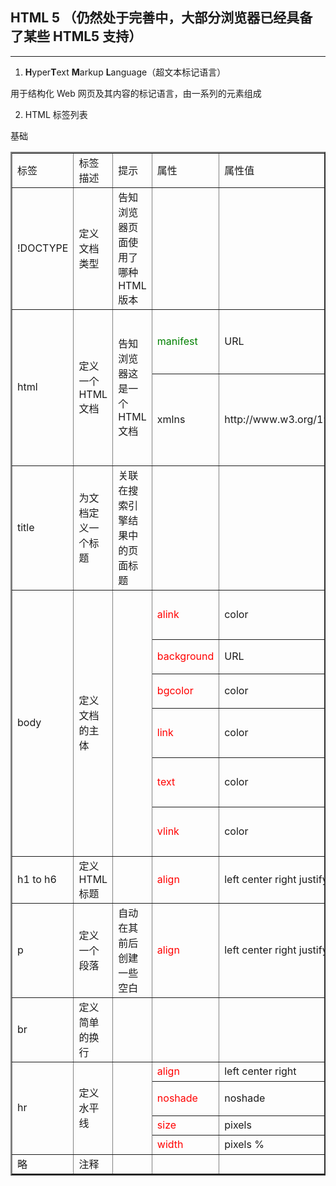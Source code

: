 ## HTML 5 （仍然处于完善中，大部分浏览器已经具备了某些 HTML5 支持）

---

1. **H**yper**T**ext **M**arkup **L**anguage（超文本标记语言）

用于结构化 Web 网页及其内容的标记语言，由一系列的元素组成

2. HTML 标签列表

基础
<table border=2>
    <tr>
        <td>标签</td>
        <td>标签描述</td>
        <td>提示</td>
        <td>属性</td>
        <td>属性值</td>
        <td>属性名称</td>
    </tr>
    <tr>
        <td>!DOCTYPE</td>
        <td>定义文档类型</td>
        <td>告知浏览器页面使用了哪种 HTML 版本</td>
        <td></td>
        <td></td>
        <td></td>
    </tr>
    <tr>
        <td rowspan=2>html</td>
        <td rowspan=2>定义一个 HTML 文档</td>
        <td rowspan=2>告知浏览器这是一个 HTML 文档</td>
        <td><font color='green'>manifest</font></td>
        <td>URL</td>
        <td>Web 应用程序缓存，在无互联网时候进行访问</td>
    </tr>
    <tr>
        <td>xmlns</td>
        <td>http://www.w3.org/1999/xhtml</td>
        <td>规定 XML 的 namespace 属性，只有 XHTML 支持</td>
    </tr>
    <tr>
        <td>title</td>
        <td>为文档定义一个标题</td>
        <td>关联在搜索引擎结果中的页面标题</td>
        <td></td>
        <td></td>
        <td></td>
    </tr>
    <tr>
        <td rowspan=6>body</td>
        <td rowspan=6>定义文档的主体</td>
        <td rowspan=6></td>
        <td><font color='red'>alink</font></td>
        <td>color</td>
        <td>规定文档中活动链接的颜色</td>
    </tr>
    <tr>
        <td><font color='red'>background</font></td>
        <td>URL</td>
        <td>规定文档的背景图像</td>
    </tr>
    <tr>
        <td><font color='red'>bgcolor</font></td>
        <td>color</td>
        <td>规定文档的背景颜色</td>
    </tr>
    <tr>
        <td><font color='red'>link</font></td>
        <td>color</td>
        <td>规定文档中未访问链接的颜色</td>
    </tr>
    <tr>
        <td><font color='red'>text</font></td>
        <td>color</td>
        <td>规定文档中所有文本的颜色</td>
    </tr>
    <tr>
        <td><font color='red'>vlink</font></td>
        <td>color</td>
        <td>规定文档中已被访问链接的颜色</td>
    </tr>
    <tr>
        <td>h1 to h6</td>
        <td>定义 HTML 标题</td>
        <td></td>
        <td><font color='red'>align</font></td>
        <td>left center right justify</td>
        <td>规定标题中文本的排列</td>
    </tr>
    <tr>
        <td>p</td>
        <td>定义一个段落</td>
        <td>自动在其前后创建一些空白</td>
        <td><font color='red'>align</font></td>
        <td>left center right justify</td>
        <td>规定标题中文本的排列</td>
    </tr>
    <tr>
        <td>br</td>
        <td>定义简单的换行</td>
        <td></td>
        <td></td>
        <td></td>
        <td></td>
    </tr>
    <tr>
        <td rowspan="4">hr</td>
        <td rowspan="4">定义水平线</td>
        <td rowspan="4"></td>
        <td><font color="red">align</font></td>
        <td>left center right</td>
        <td>对齐方式</td>
    </tr>
    <tr>
        <td><font color="red">noshade</font></td>
        <td>noshade</td>
        <td>颜色呈现为纯色</td>
    </tr>
    <tr>
        <td><font color="red">size</font></td>
        <td>pixels</td>
        <td>高度</td>
    </tr>
    <tr>
        <td><font color="red">width</font></td>
        <td>pixels %</td>
        <td>宽度</td>
    </tr>
    <tr>
        <td>略</td>
        <td>注释</td>
        <td></td>
        <td></td>
        <td></td>
        <td></td>
    </tr>
</table>






